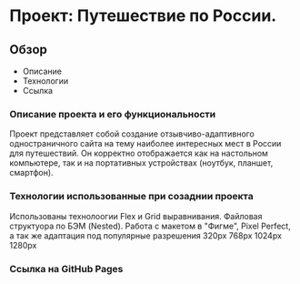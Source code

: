 # Проект: Путешествие по России.
## Обзор

* Описание
* Технологии
* Ссылка

### Описание проекта и его функциональности

Проект представляет собой создание отзывчиво-адаптивного одностраничного сайта на тему наиболее интересных мест в России для путешествий. Он корректно отображается как на настольном компьютере, так и на портативных устройствах (ноутбук, планшет, смартфон).

### Технологии использованные при созаднии проекта

Использованы технолоогии Flex и Grid выравнивания. Файловая структуора по БЭМ (Nested). Работа с макетом в "Фигме", Pixel Perfect, а так же адаптация под популярные разрешения 320px 768px 1024px 1280px

### Ссылка на GitHub Pages
